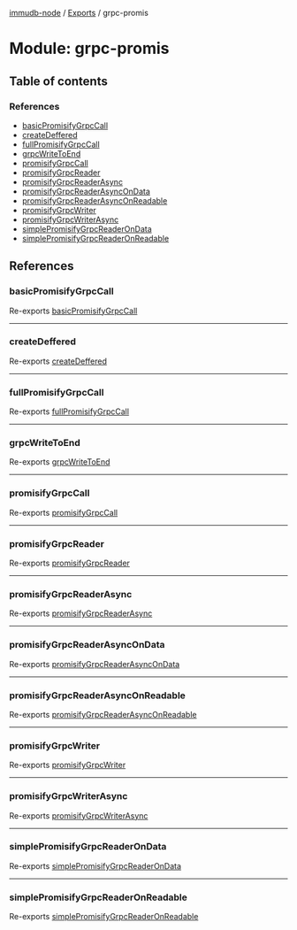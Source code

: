 [immudb-node](../README.md) / [Exports](../modules.md) / grpc-promis

# Module: grpc-promis

## Table of contents

### References

- [basicPromisifyGrpcCall](grpc_promis.md#basicpromisifygrpccall)
- [createDeffered](grpc_promis.md#createdeffered)
- [fullPromisifyGrpcCall](grpc_promis.md#fullpromisifygrpccall)
- [grpcWriteToEnd](grpc_promis.md#grpcwritetoend)
- [promisifyGrpcCall](grpc_promis.md#promisifygrpccall)
- [promisifyGrpcReader](grpc_promis.md#promisifygrpcreader)
- [promisifyGrpcReaderAsync](grpc_promis.md#promisifygrpcreaderasync)
- [promisifyGrpcReaderAsyncOnData](grpc_promis.md#promisifygrpcreaderasyncondata)
- [promisifyGrpcReaderAsyncOnReadable](grpc_promis.md#promisifygrpcreaderasynconreadable)
- [promisifyGrpcWriter](grpc_promis.md#promisifygrpcwriter)
- [promisifyGrpcWriterAsync](grpc_promis.md#promisifygrpcwriterasync)
- [simplePromisifyGrpcReaderOnData](grpc_promis.md#simplepromisifygrpcreaderondata)
- [simplePromisifyGrpcReaderOnReadable](grpc_promis.md#simplepromisifygrpcreaderonreadable)

## References

### basicPromisifyGrpcCall

Re-exports [basicPromisifyGrpcCall](grpc_promis_promisifyGrpcCall.md#basicpromisifygrpccall)

___

### createDeffered

Re-exports [createDeffered](grpc_promis_createDeffered.md#createdeffered)

___

### fullPromisifyGrpcCall

Re-exports [fullPromisifyGrpcCall](grpc_promis_promisifyGrpcCall.md#fullpromisifygrpccall)

___

### grpcWriteToEnd

Re-exports [grpcWriteToEnd](grpc_promis_grpcWriteToEnd.md#grpcwritetoend)

___

### promisifyGrpcCall

Re-exports [promisifyGrpcCall](grpc_promis_promisifyGrpcCall.md#promisifygrpccall)

___

### promisifyGrpcReader

Re-exports [promisifyGrpcReader](grpc_promis_promisifyGrpcReader.md#promisifygrpcreader)

___

### promisifyGrpcReaderAsync

Re-exports [promisifyGrpcReaderAsync](grpc_promis_promisifyGrpcReaderAsync.md#promisifygrpcreaderasync)

___

### promisifyGrpcReaderAsyncOnData

Re-exports [promisifyGrpcReaderAsyncOnData](grpc_promis_promisifyGrpcReaderAsync.md#promisifygrpcreaderasyncondata)

___

### promisifyGrpcReaderAsyncOnReadable

Re-exports [promisifyGrpcReaderAsyncOnReadable](grpc_promis_promisifyGrpcReaderAsync.md#promisifygrpcreaderasynconreadable)

___

### promisifyGrpcWriter

Re-exports [promisifyGrpcWriter](grpc_promis_promisifyGrpcWriter.md#promisifygrpcwriter)

___

### promisifyGrpcWriterAsync

Re-exports [promisifyGrpcWriterAsync](grpc_promis_promisifyGrpcWriterAsync.md#promisifygrpcwriterasync)

___

### simplePromisifyGrpcReaderOnData

Re-exports [simplePromisifyGrpcReaderOnData](grpc_promis_promisifyGrpcReaderAsync.md#simplepromisifygrpcreaderondata)

___

### simplePromisifyGrpcReaderOnReadable

Re-exports [simplePromisifyGrpcReaderOnReadable](grpc_promis_promisifyGrpcReaderAsync.md#simplepromisifygrpcreaderonreadable)
